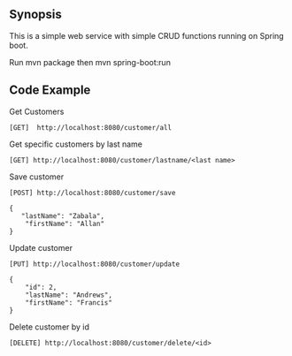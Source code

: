 ## Synopsis

This is a simple web service with simple CRUD functions running on Spring boot.

Run mvn package then mvn spring-boot:run

## Code Example

Get Customers
```
[GET]  http://localhost:8080/customer/all
```

Get specific customers by last name
```
[GET] http://localhost:8080/customer/lastname/<last name>
```
Save customer

```
[POST] http://localhost:8080/customer/save

{
   "lastName": "Zabala",
    "firstName": "Allan"
}

```
Update customer

```
[PUT] http://localhost:8080/customer/update

{
    "id": 2,
    "lastName": "Andrews",
    "firstName": "Francis"
}

```

Delete customer by id

```
[DELETE] http://localhost:8080/customer/delete/<id>

```
